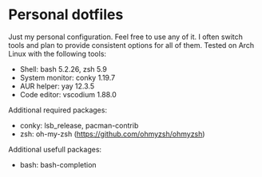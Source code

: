 # Personal dotfiles
Just my personal configuration. Feel free to use any of it. I often switch tools and plan to provide consistent options for all of them. Tested on Arch Linux with the following tools:

- Shell: bash 5.2.26, zsh 5.9
- System monitor: conky 1.19.7
- AUR helper: yay 12.3.5
- Code editor: vscodium 1.88.0

Additional required packages:
- conky: lsb_release, pacman-contrib
- zsh: oh-my-zsh (https://github.com/ohmyzsh/ohmyzsh)

Additional usefull packages:
- bash: bash-completion
